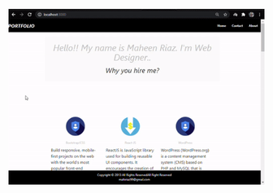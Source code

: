
<a href="https://github.com/maheenriaz/MyPortfolio/blob/master/ezgif.com-gif-maker%20(10).gif"><img src="https://github.com/maheenriaz/MyPortfolio/blob/master/ezgif.com-gif-maker%20(10).gif" title="react native"></a>
